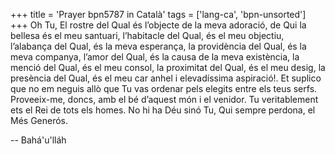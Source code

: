 +++
title = 'Prayer bpn5787 in Català'
tags = ['lang-ca', 'bpn-unsorted']
+++
Oh Tu, El rostre del Qual és l’objecte de la meva adoració, de Qui la bellesa és el meu santuari, l’habitacle del Qual, és el meu objectiu, l’alabança del Qual, és la meva esperança, la providència del Qual, és la meva companya, l’amor del Qual, és la causa de la meva existència, la menció del Qual, és el meu consol, la proximitat del Qual, és el meu desig, la presència del Qual, és el meu car anhel i elevadíssima aspiració!. Et suplico que no em neguis allò que Tu vas ordenar pels elegits entre els teus serfs. Proveeix-me, doncs, amb el bé d’aquest món i el venidor.
Tu veritablement ets el Rei de tots els homes. No hi ha Déu sinó Tu, Qui sempre perdona, el Més Generós.

-- Bahá'u'lláh
